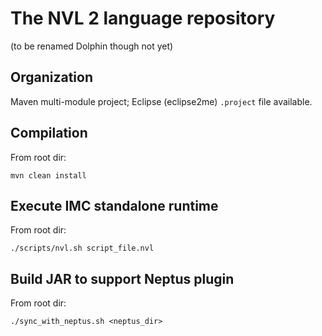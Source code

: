 # The NVL 2 language repository 

(to be renamed Dolphin though not yet)

## Organization

Maven multi-module project; Eclipse (eclipse2me) `.project` file available.

## Compilation
From root dir:

	mvn clean install

## Execute IMC standalone runtime
From root dir:
	
	./scripts/nvl.sh script_file.nvl

## Build JAR to support Neptus plugin

From root dir:

	./sync_with_neptus.sh <neptus_dir>

